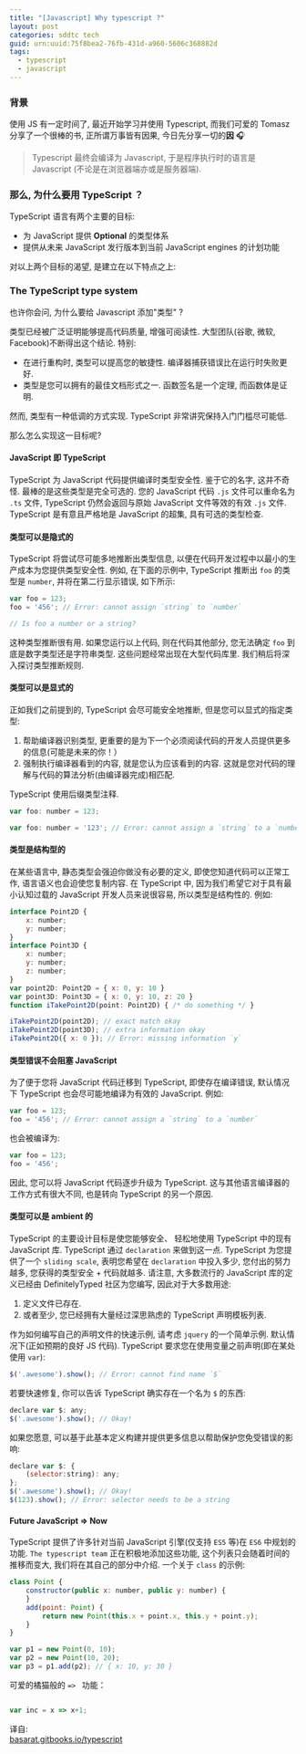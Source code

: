 ```yaml
---
title: "[Javascript] Why typescript ?"
layout: post
categories: sddtc tech
guid: urn:uuid:75f8bea2-76fb-431d-a960-5606c368882d
tags:
  - typescript
  - javascript
---
```


### 背景
使用 JS 有一定时间了, 最近开始学习并使用 Typescript, 而我们可爱的 Tomasz 分享了一个很棒的书, 正所谓万事皆有因果, 今日先分享一切的**因** 🎧 

> Typescript 最终会编译为 Javascript, 于是程序执行时的语言是 Javascript (不论是在浏览器端亦或是服务器端).

### 那么, 为什么要用 TypeScript ？
TypeScript 语言有两个主要的目标:  

* 为 JavaScript 提供 **Optional** 的类型体系
* 提供从未来 JavaScript 发行版本到当前 JavaScript engines 的计划功能  

对以上两个目标的渴望, 是建立在以下特点之上:  

### The TypeScript type system
也许你会问, 为什么要给 Javascript 添加"类型" ?  

类型已经被广泛证明能够提高代码质量, 增强可阅读性. 大型团队(谷歌, 微软, Facebook)不断得出这个结论. 特别:  

* 在进行重构时, 类型可以提高您的敏捷性. 编译器捕获错误比在运行时失败更好.
* 类型是您可以拥有的最佳文档形式之一. 函数签名是一个定理, 而函数体是证明.

然而, 类型有一种低调的方式实现. TypeScript 非常讲究保持入门门槛尽可能低.  

那么怎么实现这一目标呢? 

#### JavaScript 即 TypeScript
TypeScript 为 JavaScript 代码提供编译时类型安全性. 鉴于它的名字, 这并不奇怪. 最棒的是这些类型是完全可选的. 您的 JavaScript 代码 `.js` 文件可以重命名为 `.ts` 文件, TypeScript 仍然会返回与原始 JavaScript 文件等效的有效 `.js` 文件. TypeScript 是有意且严格地是 JavaScript 的超集, 具有可选的类型检查.

#### 类型可以是隐式的
TypeScript 将尝试尽可能多地推断出类型信息, 以便在代码开发过程中以最小的生产成本为您提供类型安全性. 例如, 在下面的示例中, TypeScript 推断出 `foo` 的类型是 `number`, 并将在第二行显示错误, 如下所示:  

~~~javascript
var foo = 123;
foo = '456'; // Error: cannot assign `string` to `number`

// Is foo a number or a string?
~~~

这种类型推断很有用. 如果您运行以上代码, 则在代码其他部分, 您无法确定 `foo` 到底是数字类型还是字符串类型. 这些问题经常出现在大型代码库里. 我们稍后将深入探讨类型推断规则.  

#### 类型可以是显式的
正如我们之前提到的, TypeScript 会尽可能安全地推断, 但是您可以显式的指定类型:
 
1. 帮助编译器识别类型, 更重要的是为下一个必须阅读代码的开发人员提供更多的信息(可能是未来的你！）
2. 强制执行编译器看到的内容, 就是您认为应该看到的内容.  这就是您对代码的理解与代码的算法分析(由编译器完成)相匹配.  

TypeScript 使用后缀类型注释.  

```javascript
var foo: number = 123;

var foo: number = '123'; // Error: cannot assign a `string` to a `number`
```

#### 类型是结构型的
在某些语言中, 静态类型会强迫你做没有必要的定义, 即使您知道代码可以正常工作, 语言语义也会迫使您复制内容. 在 TypeScript 中, 因为我们希望它对于具有最小认知过载的 JavaScript 开发人员来说很容易, 所以类型是结构性的. 例如: 

```javascript
interface Point2D {
    x: number;
    y: number;
}
interface Point3D {
    x: number;
    y: number;
    z: number;
}
var point2D: Point2D = { x: 0, y: 10 }
var point3D: Point3D = { x: 0, y: 10, z: 20 }
function iTakePoint2D(point: Point2D) { /* do something */ }

iTakePoint2D(point2D); // exact match okay
iTakePoint2D(point3D); // extra information okay
iTakePoint2D({ x: 0 }); // Error: missing information `y`
```

#### 类型错误不会阻塞 JavaScript
为了便于您将 JavaScript 代码迁移到 TypeScript, 即使存在编译错误, 默认情况下 TypeScript 也会尽可能地编译为有效的 JavaScript. 例如:  

```javascript
var foo = 123;
foo = '456'; // Error: cannot assign a `string` to a `number`
```

也会被编译为:  

```javascript
var foo = 123;
foo = '456';
```

因此, 您可以将 JavaScript 代码逐步升级为 TypeScript. 这与其他语言编译器的工作方式有很大不同, 也是转向 TypeScript 的另一个原因.  

#### 类型可以是 ambient 的
TypeScript 的主要设计目标是使您能够安全、 轻松地使用 TypeScript 中的现有 JavaScript 库. TypeScript 通过 `declaration` 来做到这一点. TypeScript 为您提供了一个 `sliding scale`, 表明您希望在 `declaration` 中投入多少, 您付出的努力越多, 您获得的类型安全 + 代码就越多. 请注意, 大多数流行的 JavaScript 库的定义已经由 DefinitelyTyped 社区为您编写, 因此对于大多数用途:  

1. 定义文件已存在.
2. 或者至少, 您已经拥有大量经过深思熟虑的 TypeScript 声明模板列表.

作为如何编写自己的声明文件的快速示例, 请考虑 `jquery` 的一个简单示例. 默认情况下(正如预期的良好 JS 代码). TypeScript 要求您在使用变量之前声明(即在某处使用 `var`):

```javascript
$('.awesome').show(); // Error: cannot find name `$`
```

若要快速修复, 你可以告诉 TypeScript 确实存在一个名为 `$` 的东西: 

```javascript
declare var $: any;
$('.awesome').show(); // Okay!
```

如果您愿意, 可以基于此基本定义构建并提供更多信息以帮助保护您免受错误的影响:  

```javascript
declare var $: {
    (selector:string): any;
};
$('.awesome').show(); // Okay!
$(123).show(); // Error: selector needs to be a string
```

#### Future JavaScript => Now
TypeScript 提供了许多针对当前 JavaScript 引擎(仅支持 `ES5` 等)在 `ES6` 中规划的功能. `The typescript team` 正在积极地添加这些功能, 这个列表只会随着时间的推移而变大, 我们将在其自己的部分中介绍. 一个关于 `class` 的示例:   

```javascript
class Point {
    constructor(public x: number, public y: number) {
    }
    add(point: Point) {
        return new Point(this.x + point.x, this.y + point.y);
    }
}

var p1 = new Point(0, 10);
var p2 = new Point(10, 20);
var p3 = p1.add(p2); // { x: 10, y: 30 }
```

可爱的橘猫般的 `=> ` 功能：

```javascript

var inc = x => x+1;
```

译自:   
[basarat.gitbooks.io/typescript](https://basarat.gitbooks.io/typescript/content/docs/why-typescript.html)

